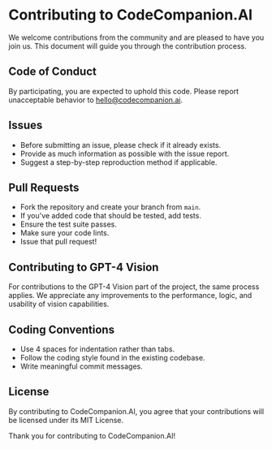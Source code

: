 # Contributing to CodeCompanion.AI

We welcome contributions from the community and are pleased to have you join us. This document will guide you through the contribution process.

## Code of Conduct

By participating, you are expected to uphold this code. Please report unacceptable behavior to [hello@codecompanion.ai](mailto:hello@codecompanion.ai).

## Issues

- Before submitting an issue, please check if it already exists.
- Provide as much information as possible with the issue report.
- Suggest a step-by-step reproduction method if applicable.

## Pull Requests

- Fork the repository and create your branch from `main`.
- If you've added code that should be tested, add tests.
- Ensure the test suite passes.
- Make sure your code lints.
- Issue that pull request!

## Contributing to GPT-4 Vision
For contributions to the GPT-4 Vision part of the project, the same process applies. We appreciate any improvements to the performance, logic, and usability of vision capabilities.

## Coding Conventions

- Use 4 spaces for indentation rather than tabs.
- Follow the coding style found in the existing codebase.
- Write meaningful commit messages.

## License

By contributing to CodeCompanion.AI, you agree that your contributions will be licensed under its MIT License.

Thank you for contributing to CodeCompanion.AI!